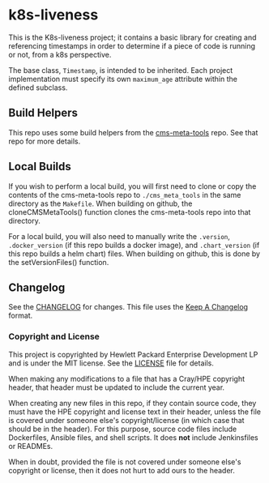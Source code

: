 # k8s-liveness

This is the K8s-liveness project; it contains a basic library for creating
and referencing timestamps in order to determine if a piece of code is running
or not, from a k8s perspective.

The base class, `Timestamp`, is intended to be inherited. Each project
implementation must specify its own `maximum_age` attribute within the defined
subclass.

## Build Helpers

This repo uses some build helpers from the 
[cms-meta-tools](https://github.com/Cray-HPE/cms-meta-tools) repo. See that repo for more details.

## Local Builds
If you wish to perform a local build, you will first need to clone or copy the contents of the
cms-meta-tools repo to `./cms_meta_tools` in the same directory as the `Makefile`. When building
on github, the cloneCMSMetaTools() function clones the cms-meta-tools repo into that directory.

For a local build, you will also need to manually write the `.version`, `.docker_version` (if this repo
builds a docker image), and `.chart_version` (if this repo builds a helm chart) files. When building
on github, this is done by the setVersionFiles() function.

## Changelog

See the [CHANGELOG](CHANGELOG.md) for changes. This file uses the [Keep A Changelog](https://keepachangelog.com)
format.

### Copyright and License
This project is copyrighted by Hewlett Packard Enterprise Development LP and is under the MIT
license. See the [LICENSE](LICENSE) file for details.

When making any modifications to a file that has a Cray/HPE copyright header, that header
must be updated to include the current year.

When creating any new files in this repo, if they contain source code, they must have
the HPE copyright and license text in their header, unless the file is covered under
someone else's copyright/license (in which case that should be in the header). For this
purpose, source code files include Dockerfiles, Ansible files, and shell scripts. It does
**not** include Jenkinsfiles or READMEs.

When in doubt, provided the file is not covered under someone else's copyright or license, then
it does not hurt to add ours to the header.
